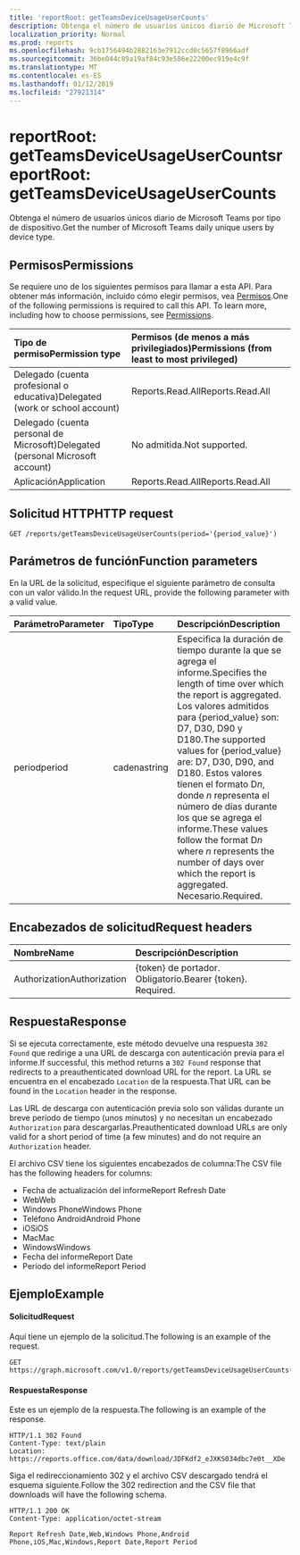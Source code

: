 ```yaml
---
title: 'reportRoot: getTeamsDeviceUsageUserCounts'
description: Obtenga el número de usuarios únicos diario de Microsoft Teams por tipo de dispositivo.
localization_priority: Normal
ms.prod: reports
ms.openlocfilehash: 9cb1756494b2882163e7912ccd0c5657f8966adf
ms.sourcegitcommit: 36be044c89a19af84c93e586e22200ec919e4c9f
ms.translationtype: MT
ms.contentlocale: es-ES
ms.lasthandoff: 01/12/2019
ms.locfileid: "27921314"
---
```

# <a name="reportroot-getteamsdeviceusageusercounts"></a><span data-ttu-id="93d8d-103">reportRoot: getTeamsDeviceUsageUserCounts</span><span class="sxs-lookup"><span data-stu-id="93d8d-103">reportRoot: getTeamsDeviceUsageUserCounts</span></span>

<span data-ttu-id="93d8d-104">Obtenga el número de usuarios únicos diario de Microsoft Teams por tipo de dispositivo.</span><span class="sxs-lookup"><span data-stu-id="93d8d-104">Get the number of Microsoft Teams daily unique users by device type.</span></span>

## <a name="permissions"></a><span data-ttu-id="93d8d-105">Permisos</span><span class="sxs-lookup"><span data-stu-id="93d8d-105">Permissions</span></span>

<span data-ttu-id="93d8d-p101">Se requiere uno de los siguientes permisos para llamar a esta API. Para obtener más información, incluido cómo elegir permisos, vea [Permisos](/graph/permissions-reference).</span><span class="sxs-lookup"><span data-stu-id="93d8d-p101">One of the following permissions is required to call this API. To learn more, including how to choose permissions, see [Permissions](/graph/permissions-reference).</span></span>

| <span data-ttu-id="93d8d-108">Tipo de permiso</span><span class="sxs-lookup"><span data-stu-id="93d8d-108">Permission type</span></span>                        | <span data-ttu-id="93d8d-109">Permisos (de menos a más privilegiados)</span><span class="sxs-lookup"><span data-stu-id="93d8d-109">Permissions (from least to most privileged)</span></span> |
| :------------------------------------- | :--------------------------------------- |
| <span data-ttu-id="93d8d-110">Delegado (cuenta profesional o educativa)</span><span class="sxs-lookup"><span data-stu-id="93d8d-110">Delegated (work or school account)</span></span>     | <span data-ttu-id="93d8d-111">Reports.Read.All</span><span class="sxs-lookup"><span data-stu-id="93d8d-111">Reports.Read.All</span></span>                         |
| <span data-ttu-id="93d8d-112">Delegado (cuenta personal de Microsoft)</span><span class="sxs-lookup"><span data-stu-id="93d8d-112">Delegated (personal Microsoft account)</span></span> | <span data-ttu-id="93d8d-113">No admitida.</span><span class="sxs-lookup"><span data-stu-id="93d8d-113">Not supported.</span></span>                           |
| <span data-ttu-id="93d8d-114">Aplicación</span><span class="sxs-lookup"><span data-stu-id="93d8d-114">Application</span></span>                            | <span data-ttu-id="93d8d-115">Reports.Read.All</span><span class="sxs-lookup"><span data-stu-id="93d8d-115">Reports.Read.All</span></span>                         |

## <a name="http-request"></a><span data-ttu-id="93d8d-116">Solicitud HTTP</span><span class="sxs-lookup"><span data-stu-id="93d8d-116">HTTP request</span></span>

<!-- { "blockType": "ignored" } -->

```http
GET /reports/getTeamsDeviceUsageUserCounts(period='{period_value}')
```

## <a name="function-parameters"></a><span data-ttu-id="93d8d-117">Parámetros de función</span><span class="sxs-lookup"><span data-stu-id="93d8d-117">Function parameters</span></span>

<span data-ttu-id="93d8d-118">En la URL de la solicitud, especifique el siguiente parámetro de consulta con un valor válido.</span><span class="sxs-lookup"><span data-stu-id="93d8d-118">In the request URL, provide the following parameter with a valid value.</span></span>

| <span data-ttu-id="93d8d-119">Parámetro</span><span class="sxs-lookup"><span data-stu-id="93d8d-119">Parameter</span></span> | <span data-ttu-id="93d8d-120">Tipo</span><span class="sxs-lookup"><span data-stu-id="93d8d-120">Type</span></span>   | <span data-ttu-id="93d8d-121">Descripción</span><span class="sxs-lookup"><span data-stu-id="93d8d-121">Description</span></span>                              |
| :-------- | :----- | :--------------------------------------- |
| <span data-ttu-id="93d8d-122">period</span><span class="sxs-lookup"><span data-stu-id="93d8d-122">period</span></span>    | <span data-ttu-id="93d8d-123">cadena</span><span class="sxs-lookup"><span data-stu-id="93d8d-123">string</span></span> | <span data-ttu-id="93d8d-124">Especifica la duración de tiempo durante la que se agrega el informe.</span><span class="sxs-lookup"><span data-stu-id="93d8d-124">Specifies the length of time over which the report is aggregated.</span></span> <span data-ttu-id="93d8d-125">Los valores admitidos para {period_value} son: D7, D30, D90 y D180.</span><span class="sxs-lookup"><span data-stu-id="93d8d-125">The supported values for {period_value} are: D7, D30, D90, and D180.</span></span> <span data-ttu-id="93d8d-126">Estos valores tienen el formato D*n*, donde *n* representa el número de días durante los que se agrega el informe.</span><span class="sxs-lookup"><span data-stu-id="93d8d-126">These values follow the format D*n* where *n* represents the number of days over which the report is aggregated.</span></span> <span data-ttu-id="93d8d-127">Necesario.</span><span class="sxs-lookup"><span data-stu-id="93d8d-127">Required.</span></span> |

## <a name="request-headers"></a><span data-ttu-id="93d8d-128">Encabezados de solicitud</span><span class="sxs-lookup"><span data-stu-id="93d8d-128">Request headers</span></span>

| <span data-ttu-id="93d8d-129">Nombre</span><span class="sxs-lookup"><span data-stu-id="93d8d-129">Name</span></span>          | <span data-ttu-id="93d8d-130">Descripción</span><span class="sxs-lookup"><span data-stu-id="93d8d-130">Description</span></span>               |
| :------------ | :------------------------ |
| <span data-ttu-id="93d8d-131">Authorization</span><span class="sxs-lookup"><span data-stu-id="93d8d-131">Authorization</span></span> | <span data-ttu-id="93d8d-p103">{token} de portador. Obligatorio.</span><span class="sxs-lookup"><span data-stu-id="93d8d-p103">Bearer {token}. Required.</span></span> |

## <a name="response"></a><span data-ttu-id="93d8d-134">Respuesta</span><span class="sxs-lookup"><span data-stu-id="93d8d-134">Response</span></span>

<span data-ttu-id="93d8d-135">Si se ejecuta correctamente, este método devuelve una respuesta `302 Found` que redirige a una URL de descarga con autenticación previa para el informe.</span><span class="sxs-lookup"><span data-stu-id="93d8d-135">If successful, this method returns a `302 Found` response that redirects to a preauthenticated download URL for the report.</span></span> <span data-ttu-id="93d8d-136">La URL se encuentra en el encabezado `Location` de la respuesta.</span><span class="sxs-lookup"><span data-stu-id="93d8d-136">That URL can be found in the `Location` header in the response.</span></span>

<span data-ttu-id="93d8d-137">Las URL de descarga con autenticación previa solo son válidas durante un breve período de tiempo (unos minutos) y no necesitan un encabezado `Authorization` para descargarlas.</span><span class="sxs-lookup"><span data-stu-id="93d8d-137">Preauthenticated download URLs are only valid for a short period of time (a few minutes) and do not require an `Authorization` header.</span></span>

<span data-ttu-id="93d8d-138">El archivo CSV tiene los siguientes encabezados de columna:</span><span class="sxs-lookup"><span data-stu-id="93d8d-138">The CSV file has the following headers for columns:</span></span>

- <span data-ttu-id="93d8d-139">Fecha de actualización del informe</span><span class="sxs-lookup"><span data-stu-id="93d8d-139">Report Refresh Date</span></span>
- <span data-ttu-id="93d8d-140">Web</span><span class="sxs-lookup"><span data-stu-id="93d8d-140">Web</span></span>
- <span data-ttu-id="93d8d-141">Windows Phone</span><span class="sxs-lookup"><span data-stu-id="93d8d-141">Windows Phone</span></span>
- <span data-ttu-id="93d8d-142">Teléfono Android</span><span class="sxs-lookup"><span data-stu-id="93d8d-142">Android Phone</span></span>
- <span data-ttu-id="93d8d-143">iOS</span><span class="sxs-lookup"><span data-stu-id="93d8d-143">iOS</span></span>
- <span data-ttu-id="93d8d-144">Mac</span><span class="sxs-lookup"><span data-stu-id="93d8d-144">Mac</span></span>
- <span data-ttu-id="93d8d-145">Windows</span><span class="sxs-lookup"><span data-stu-id="93d8d-145">Windows</span></span>
- <span data-ttu-id="93d8d-146">Fecha del informe</span><span class="sxs-lookup"><span data-stu-id="93d8d-146">Report Date</span></span>
- <span data-ttu-id="93d8d-147">Período del informe</span><span class="sxs-lookup"><span data-stu-id="93d8d-147">Report Period</span></span>

## <a name="example"></a><span data-ttu-id="93d8d-148">Ejemplo</span><span class="sxs-lookup"><span data-stu-id="93d8d-148">Example</span></span>

#### <a name="request"></a><span data-ttu-id="93d8d-149">Solicitud</span><span class="sxs-lookup"><span data-stu-id="93d8d-149">Request</span></span>

<span data-ttu-id="93d8d-150">Aquí tiene un ejemplo de la solicitud.</span><span class="sxs-lookup"><span data-stu-id="93d8d-150">The following is an example of the request.</span></span>

<!-- {
  "blockType": "request",
  "name": "reportroot_getteamsdeviceusageusercounts"
}-->

```http
GET https://graph.microsoft.com/v1.0/reports/getTeamsDeviceUsageUserCounts(period='D7')
```

#### <a name="response"></a><span data-ttu-id="93d8d-151">Respuesta</span><span class="sxs-lookup"><span data-stu-id="93d8d-151">Response</span></span>

<span data-ttu-id="93d8d-152">Este es un ejemplo de la respuesta.</span><span class="sxs-lookup"><span data-stu-id="93d8d-152">The following is an example of the response.</span></span>

<!-- {
  "blockType": "response",
  "truncated": true,
  "@odata.type": "microsoft.graph.report"
} -->

```http
HTTP/1.1 302 Found
Content-Type: text/plain
Location: https://reports.office.com/data/download/JDFKdf2_eJXKS034dbc7e0t__XDe
```

<span data-ttu-id="93d8d-153">Siga el redireccionamiento 302 y el archivo CSV descargado tendrá el esquema siguiente.</span><span class="sxs-lookup"><span data-stu-id="93d8d-153">Follow the 302 redirection and the CSV file that downloads will have the following schema.</span></span>

<!-- { "blockType": "ignored" } --> 

```http
HTTP/1.1 200 OK
Content-Type: application/octet-stream

Report Refresh Date,Web,Windows Phone,Android Phone,iOS,Mac,Windows,Report Date,Report Period
```

